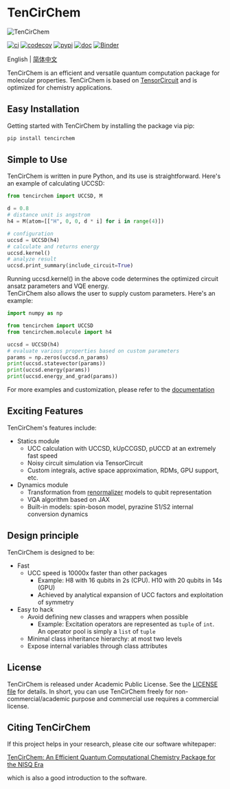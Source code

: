 # TenCirChem

![TenCirChem](https://github.com/tencent-quantum-lab/TenCirChem/blob/master/docs/source/statics/logov0.png)

[![ci](https://img.shields.io/github/actions/workflow/status/tencent-quantum-lab/tencirchem/ci.yml?branch=master)](https://github.com/tencent-quantum-lab/TenCirChem/actions)
[![codecov](https://codecov.io/github/tencent-quantum-lab/TenCirChem/branch/master/graph/badge.svg?token=6QZP1RKVTT)](https://app.codecov.io/github/tencent-quantum-lab/TenCirChem)
[![pypi](https://img.shields.io/pypi/v/tencirchem.svg?logo=pypi)](https://pypi.org/project/tencirchem/)
[![doc](https://img.shields.io/badge/docs-link-green.svg)](https://tencent-quantum-lab.github.io/TenCirChem/index.html)
[![Binder](https://mybinder.org/badge_logo.svg)](https://mybinder.org/v2/gh/tencent-quantum-lab/TenCirChem/master?labpath=docs%2Fsource%2Ftutorial_jupyter)

English | [简体中文](https://github.com/tencent-quantum-lab/TenCirChem/blob/master/README_CN.md)

TenCirChem is an efficient and versatile quantum computation package for molecular properties.
TenCirChem is based on [TensorCircuit](https://github.com/tencent-quantum-lab/tensorcircuit) 
and is optimized for chemistry applications.

## Easy Installation
Getting started with TenCirChem by installing the package via pip:

```sh
pip install tencirchem
```

## Simple to Use
TenCirChem is written in pure Python, and its use is straightforward. Here's an example of calculating UCCSD:

```python
from tencirchem import UCCSD, M

d = 0.8
# distance unit is angstrom
h4 = M(atom=[["H", 0, 0, d * i] for i in range(4)])

# configuration
uccsd = UCCSD(h4)
# calculate and returns energy
uccsd.kernel()
# analyze result
uccsd.print_summary(include_circuit=True)
```
Running uccsd.kernel() in the above code determines the optimized circuit ansatz parameters and VQE energy.  
TenCirChem also allows the user to supply custom parameters. Here's an example:

```python
import numpy as np

from tencirchem import UCCSD
from tencirchem.molecule import h4

uccsd = UCCSD(h4)
# evaluate various properties based on custom parameters
params = np.zeros(uccsd.n_params)
print(uccsd.statevector(params))
print(uccsd.energy(params))
print(uccsd.energy_and_grad(params))
```
For more examples and customization,
please refer to the [documentation](https://tencent-quantum-lab.github.io/TenCirChem/index.html) 


## Exciting Features
TenCirChem's features include:
- Statics module
  - UCC calculation with UCCSD, kUpCCGSD, pUCCD at an extremely fast speed
  - Noisy circuit simulation via TensorCircuit
  - Custom integrals, active space approximation, RDMs, GPU support, etc.
- Dynamics module
  - Transformation from [renormalizer](https://github.com/shuaigroup/Renormalizer) models to qubit representation
  - VQA algorithm based on JAX
  - Built-in models: spin-boson model, pyrazine S1/S2 internal conversion dynamics


## Design principle
TenCirChem is designed to be:
- Fast
  - UCC speed is 10000x faster than other packages
    - Example: H8 with 16 qubits in 2s (CPU). H10 with 20 qubits in 14s (GPU)
    - Achieved by analytical expansion of UCC factors and exploitation of symmetry
- Easy to hack
  - Avoid defining new classes and wrappers when possible
    - Example: Excitation operators are represented as `tuple` of `int`. An operator pool is simply a `list` of `tuple`
  - Minimal class inheritance hierarchy: at most two levels
  - Expose internal variables through class attributes

## License
TenCirChem is released under Academic Public License.
See the [LICENSE file](https://github.com/tencent-quantum-lab/TenCirChem/blob/master/LICENSE) for details.
In short, you can use TenCirChem freely for non-commercial/academic purpose
and commercial use requires a commercial license.

## Citing TenCirChem
If this project helps in your research, please cite our software whitepaper:

[TenCirChem: An Efficient Quantum Computational Chemistry Package for the NISQ Era](https://arxiv.org/abs/2303.10825)

which is also a good introduction to the software.